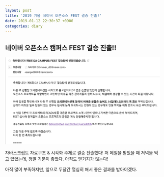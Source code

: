 ```yaml
---
layout: post
title: '2019 겨울 네이버 오픈소스 FEST 결승 진출!'
date: 2019-01-12 22:30:37 +0900
categories: diary
---
```


## 네이버 오픈소스 캠퍼스 FEST 결승 진출!!

<img src='/assets/images/naver-fest.png'>

 자바스크립트 자료구조 & 시각화 주제로 결승 진출했다! 저 메일을 받았을 때 저녁을 먹고 있었는데, 정말 기분이 좋았다. 아직도 믿기지가 않는다!

 아직 많이 부족하지만, 앞으로 두달간 열심히 해서 좋은 결과를 받아야겠다.